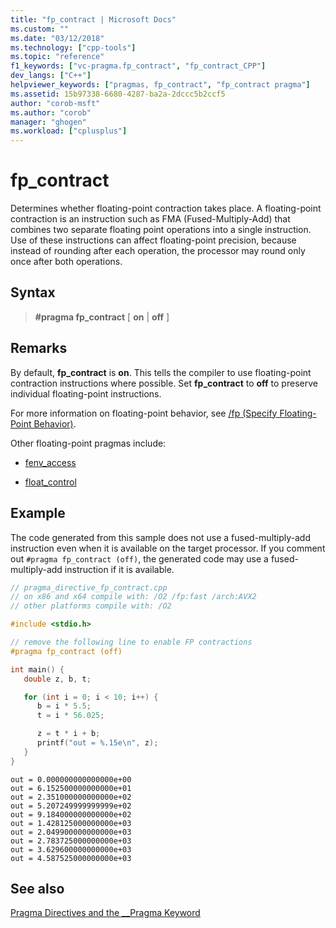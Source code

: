 ```yaml
---
title: "fp_contract | Microsoft Docs"
ms.custom: ""
ms.date: "03/12/2018"
ms.technology: ["cpp-tools"]
ms.topic: "reference"
f1_keywords: ["vc-pragma.fp_contract", "fp_contract_CPP"]
dev_langs: ["C++"]
helpviewer_keywords: ["pragmas, fp_contract", "fp_contract pragma"]
ms.assetid: 15b97338-6680-4287-ba2a-2dccc5b2ccf5
author: "corob-msft"
ms.author: "corob"
manager: "ghogen"
ms.workload: ["cplusplus"]
---
```

# fp_contract

Determines whether floating-point contraction takes place. A floating-point contraction is an instruction such as FMA (Fused-Multiply-Add) that combines two separate floating point operations into a single instruction. Use of these instructions can affect floating-point precision, because instead of rounding after each operation, the processor may round only once after both operations.

## Syntax

> **#pragma fp_contract** [ **on** | **off** ]  

## Remarks  

By default, **fp_contract** is **on**. This tells the compiler to use floating-point contraction instructions where possible. Set **fp_contract** to **off** to preserve individual floating-point instructions.

For more information on floating-point behavior, see [/fp (Specify Floating-Point Behavior)](../build/reference/fp-specify-floating-point-behavior.md).

Other floating-point pragmas include:

- [fenv_access](../preprocessor/fenv-access.md)

- [float_control](../preprocessor/float-control.md)

## Example

The code generated from this sample does not use a fused-multiply-add instruction even when it is available on the target processor. If you comment out `#pragma fp_contract (off)`, the generated code may use a fused-multiply-add instruction if it is available.  
  
```cpp
// pragma_directive_fp_contract.cpp
// on x86 and x64 compile with: /O2 /fp:fast /arch:AVX2
// other platforms compile with: /O2

#include <stdio.h>

// remove the following line to enable FP contractions
#pragma fp_contract (off)

int main() {
   double z, b, t;

   for (int i = 0; i < 10; i++) {
      b = i * 5.5;
      t = i * 56.025;

      z = t * i + b;
      printf("out = %.15e\n", z);
   }
}
```

```Output
out = 0.000000000000000e+00
out = 6.152500000000000e+01
out = 2.351000000000000e+02
out = 5.207249999999999e+02
out = 9.184000000000000e+02
out = 1.428125000000000e+03
out = 2.049900000000000e+03
out = 2.783725000000000e+03
out = 3.629600000000000e+03
out = 4.587525000000000e+03
```

## See also

[Pragma Directives and the __Pragma Keyword](../preprocessor/pragma-directives-and-the-pragma-keyword.md)
